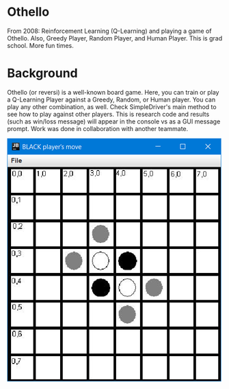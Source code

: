 # Othello
From 2008: Reinforcement Learning (Q-Learning) and playing a game of Othello. Also, Greedy Player, Random Player, and Human Player. This is grad school. More fun times.

# Background
Othello (or reversi) is a well-known board game. Here, you can train or play a Q-Learning Player against a Greedy, Random, or Human player. You can play any other combination, as well.
Check SimpleDriver's main method to see how to play against other players. This is research code and results (such as win/loss message) will appear in the console vs as a GUI message prompt. Work was done in collaboration with another teammate.

![](https://raw.githubusercontent.com/farfella/othello/master/images/example.png)
